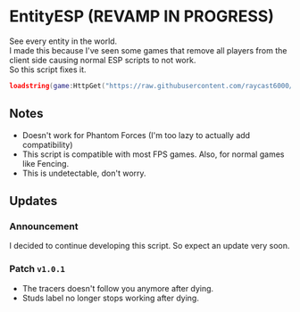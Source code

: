 # EntityESP (REVAMP IN PROGRESS)
See every entity in the world. \
I made this because I've seen some games that remove all players from the client side causing normal ESP scripts to not work. \
So this script fixes it.

```lua
loadstring(game:HttpGet("https://raw.githubusercontent.com/raycast6000/EntityESP/main/loader.lua"))()
```
## Notes
- Doesn't work for Phantom Forces (I'm too lazy to actually add compatibility)
- This script is compatible with most FPS games. Also, for normal games like Fencing.
- This is undetectable, don't worry.
## Updates
### **Announcement**
I decided to continue developing this script. So expect an update very soon.

### **Patch** `v1.0.1`
- The tracers doesn't follow you anymore after dying.
- Studs label no longer stops working after dying.
